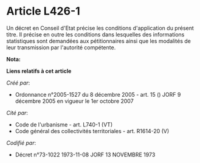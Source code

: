 # Article L426-1

Un décret en Conseil d'Etat précise les conditions d'application du présent titre. Il précise en outre les conditions dans
lesquelles des informations statistiques sont demandées aux pétitionnaires ainsi que les modalités de leur transmission par
l'autorité compétente.

**Nota:**



**Liens relatifs à cet article**

_Créé par_:

  - Ordonnance n°2005-1527 du 8 décembre 2005 - art. 15 () JORF 9 décembre 2005 en vigueur le 1er octobre 2007

_Cité par_:

  - Code de l'urbanisme - art. L740-1 (VT)
  - Code général des collectivités territoriales - art. R1614-20 (V)

_Codifié par_:

  - Décret n°73-1022 1973-11-08 JORF 13 NOVEMBRE 1973

